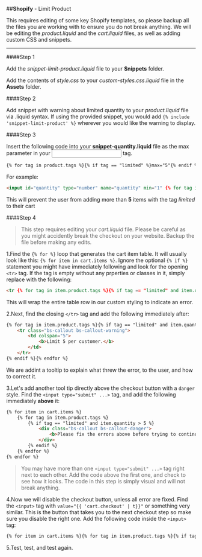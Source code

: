 ##**Shopify** - Limit Product

This requires editing of some key Shopify templates, so please backup all the files you are working with to ensure you do not break anything. We will be editing the *product.liquid* and the *cart.liquid* files, as well as adding custom CSS and snippets.

---

####Step 1

Add the *snippet-limit-product.liquid* file to your **Snippets** folder.

Add the contents of *style.css* to your *custom-styles.css.liquid* file in the **Assets** folder.

####Step 2

Add snippet with warning about limited quantity to your *product.liquid* file via .liquid syntax. If using the provided snippet, you would add `{% include 'snippet-limit-product' %}` wherever you would like the warning to display.

####Step 3

Insert the following code into your **snippet-quantity.liquid** file as the max parameter in your **<input></input>** tag.

```html
{% for tag in product.tags %}{% if tag == "limited" %}max="5"{% endif %}{% endfor %}
```

For example:

```html
<input id="quantity" type="number" name="quantity" min="1" {% for tag in product.tags %}{% if tag == "limited" %}max="5"{% endif %}{% endfor %} value="1" />
```

This will prevent the user from adding more than **5** items with the tag *limited* to their cart

####Step 4

>This step requires editing your *cart.liquid* file. Please be careful as you might accidently break the checkout on your website. Backup the file before making any edits.

1.Find the `{% for %}` loop that generates the cart item table. It will usually look like this: `{% for item in cart.items %}`. Ignore the optional `{% if %}` statement you might have immediately following and look for the opening `<tr>` tag. If the tag is empty without any prperties or classes in it, simply replace with the following:

```html
<tr {% for tag in item.product.tags %}{% if tag == "limited" and item.quantity > 5 %}class="bs-callout bs-callout-warning"{% endif %}{% endfor %}>
```

This will wrap the entire table row in our custom styling to indicate an error.

2.Next, find the closing `</tr>` tag and add the following immediately after:

```html
{% for tag in item.product.tags %}{% if tag == "limited" and item.quantity > 5 %}
    <tr class="bs-callout bs-callout-warning">
        <td colspan="5">
            <b>Limit 5 per customer.</b>
        </td>
    </tr>
{% endif %}{% endfor %}
```

We are addint a tooltip to explain what threw the error, to the user, and how to correct it.

3.Let's add another tool tip directly above the checkout button with a `danger` style. Find the `<input type="submit" ...>` tag, and add the following immediately **above** it:

```html
{% for item in cart.items %}
    {% for tag in item.product.tags %}
        {% if tag == "limited" and item.quantity > 5 %}
            <div class="bs-callout bs-callout-danger">
                <b>Please fix the errors above before trying to continue.</b>
            </div>
        {% endif %}
    {% endfor %}
{% endfor %}
```

>You may have more than one `<input type="submit" ...>` tag right next to each other. Add the code above the first one, and check to see how it looks. The code in this step is simply visual and will not break anything.

4.Now we will disable the checkout button, unless all error are fixed. Find the `<input>` tag with `value="{{ 'cart.checkout' | t}}"` or something very similar. This is the button that takes you to the next checkout step so make sure you disable the right one. Add the following code inside the `<input>` tag:

```html
{% for item in cart.items %}{% for tag in item.product.tags %}{% if tag == "limited" and item.quantity > 5 %}disabled{% endif %}{% endfor %}{% endfor %}
```

5.Test, test, and test again.
